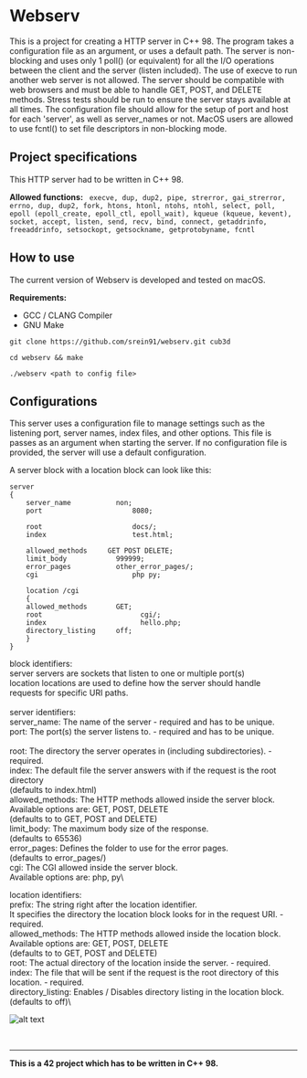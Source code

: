 # Webserv

This is a project for creating a HTTP server in C++ 98. The program takes a configuration file as an argument, or uses a default path. The server is non-blocking and uses only 1 poll() (or equivalent) for all the I/O operations between the client and the server (listen included). The use of execve to run another web server is not allowed. The server should be compatible with web browsers and must be able to handle GET, POST, and DELETE methods. Stress tests should be run to ensure the server stays available at all times. The configuration file should allow for the setup of port and host for each 'server', as well as server_names or not. MacOS users are allowed to use fcntl() to set file descriptors in non-blocking mode.

## Project specifications

This HTTP server had to be written in C++ 98.

<b>Allowed functions:</b>
``` execve, dup, dup2, pipe, strerror, gai_strerror, errno, dup, dup2, fork, htons, htonl, ntohs, ntohl, select, poll, epoll (epoll_create, epoll_ctl, epoll_wait), kqueue (kqueue, kevent), socket, accept, listen, send, recv, bind, connect, getaddrinfo, freeaddrinfo, setsockopt, getsockname, getprotobyname, fcntl```

## How to use

The current version of Webserv is developed and tested on macOS.

<b>Requirements:</b>
- GCC / CLANG Compiler
- GNU Make

```
git clone https://github.com/srein91/webserv.git cub3d
```
```
cd webserv && make
```
```
./webserv <path to config file>
```

## Configurations

This server uses a configuration file to manage settings such as the listening port, server names, index files, and other options. This file is passes as an argument when starting the server. If no configuration file is provided, the server will use a default configuration.

A server block with a location block can look like this:

```
server 
{
	server_name			  non;
	port				      8080;

	root				      docs/;
	index				      test.html;

	allowed_methods		GET POST DELETE;
	limit_body			  999999;
	error_pages			  other_error_pages/;
	cgi					      php py;

	location /cgi
	{
    allowed_methods		  GET;
    root				        cgi/;
    index				        hello.php;
    directory_listing	  off;
	}
}
```
block identifiers:\
server		        servers are sockets that listen to one or multiple port(s)\
location	        locations are used to define how the server should handle\
                    requests for specific URI paths.\
\
server identifiers:\
server_name:        The name of the server - required and has to be unique.\
port:               The port(s) the server listens to. - required and has to be unique.\
\
root:               The directory the server operates in (including subdirectories). - required.\
index:              The default file the server answers with if the request is the root directory\
                    (defaults to index.html)\
allowed_methods:    The HTTP methods allowed inside the server block.\
                    Available options are: GET, POST, DELETE\
                    (defaults to to GET, POST and DELETE)\
limit_body:         The maximum body size of the response.\
					(defaults to 65536)\
error_pages:        Defines the folder to use for the error pages.\
                    (defaults to error_pages/)\
cgi:                The CGI allowed inside the server block.\
                    Available options are: php, py\

location identifiers:\
prefix:             The string right after the location identifier.\
                    It specifies the directory the location block looks for in the request URI. - required.\
allowed_methods:    The HTTP methods allowed inside the location block.\
                    Available options are: GET, POST, DELETE\
                    (defaults to to GET, POST and DELETE)\
root:               The actual directory of the location inside the server. - required.\
index:              The file that will be sent if the request is the root directory of this location. - required.\
directory_listing:  Enables / Disables directory listing in the location block.
					(defaults to off)\

![alt text](https://github.com/SRein91/Webserv/blob/main/Webserv.png?raw=true)

<br>
<hr>
<b>This is a 42 project which has to be written in C++ 98.<br></b>
